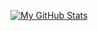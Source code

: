 [![My GitHub Stats](https://github-readme-stats.vercel.app/api/?username=jasongaylord&count_private=true&theme=tokyonight&showicons=true)]()
